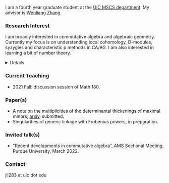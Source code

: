 I am a fourth year graduate student at the [UIC MSCS department](https://mscs.uic.edu/). My advisor is [Wenliang Zhang](https://wlzhang.people.uic.edu/).

### Research Interest
I am broadly interested in commutative algebra and algebraic geometry. Currently my focus is on understanding local cohomology, D-modules, syzygies and characteristic p methods in CA/AG. I am also interested in learning a bit of number theory.

<details>
  
  ### Short CV 

  - **Education** 
    - PhD in Pure Mathematics, University of Illinois at Chicago, IL, 2018 - present;
    - BSc (Hons) in Mathematical Science, Binghamton University, NY, 2014 - 2017.
  - **Past Teaching**
    - Discussion sessions of Math 110 (College Algebra), Math 125 (Elementary Linear Algebra for Business) and Math 180 (Calculus I).
    - Grader for MATH 320 (Linear Algebra) and MATH 330 (Abstract Algebra).
  - **Service**
    - (2021-2022) Co-organizing the grad student number theory seminar at UIC with [John Lee](https://mscs.uic.edu/profiles/slee649/).
</details>

### Current Teaching 

  - 2021 Fall: discussion session of Math 180.
 
### Paper(s) 

  - A note on the multiplicities of the determinantal thickenings of maximal minors, [arxiv](https://arxiv.org/abs/2111.06950), submitted.
  - Singularities of generic linkage with Frobenius powers, in preparation.

      
### Invited talk(s) 
  
  - "Recent developments in commutative algebra”, AMS Sectional Meeting, Purdue University, March 2022.
  
  
### Contact
jli283 at uic dot edu
